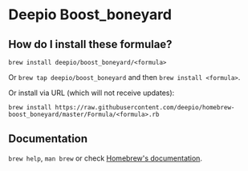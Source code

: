 # Deepio Boost_boneyard

## How do I install these formulae?
`brew install deepio/boost_boneyard/<formula>`

Or `brew tap deepio/boost_boneyard` and then `brew install <formula>`.

Or install via URL (which will not receive updates):

```
brew install https://raw.githubusercontent.com/deepio/homebrew-boost_boneyard/master/Formula/<formula>.rb
```

## Documentation
`brew help`, `man brew` or check [Homebrew's documentation](https://docs.brew.sh).
